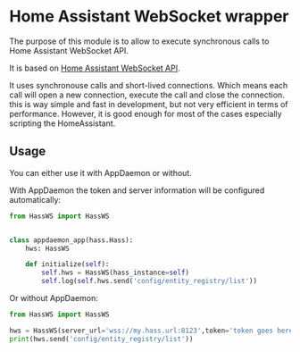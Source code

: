 # Home Assistant WebSocket wrapper

The purpose of this module is to allow to execute synchronous calls to Home Assistant WebSocket API.

It is based on [Home Assistant WebSocket API](https://developers.home-assistant.io/docs/api/websocket/).

It uses synchronouse calls and short-lived connections. Which means each call will open a new connection, execute the call and close the connection.
this is way simple and fast in development, but not very efficient in terms of performance. However, it is good enough for most of the cases especially scripting the HomeAssistant.
## Usage

You can either use it with AppDaemon or without.

With AppDaemon the token and server information will be configured automatically: 
```python
from HassWS import HassWS


class appdaemon_app(hass.Hass):
    hws: HassWS

    def initialize(self):
        self.hws = HassWS(hass_instance=self)
        self.log(self.hws.send('config/entity_registry/list'))
```

Or without AppDaemon:
```python
from HassWS import HassWS

hws = HassWS(server_url='wss://my.hass.url:8123',token='token goes here')
print(hws.send('config/entity_registry/list'))
```

